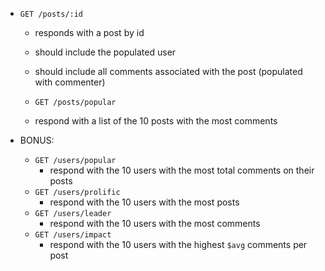 * `GET /posts/:id`
  * responds with a post by id
  * should include the populated user
  * should include all comments associated with the post (populated with commenter)

  * `GET /posts/popular`
  * respond with a list of the 10 posts with the most comments

* BONUS:
  * `GET /users/popular`
    * respond with the 10 users with the most total comments on their posts
  * `GET /users/prolific`
    * respond with the 10 users with the most posts
  * `GET /users/leader`
    * respond with the 10 users with the most comments
  * `GET /users/impact`
    * respond with the 10 users with the highest `$avg` comments per post

    